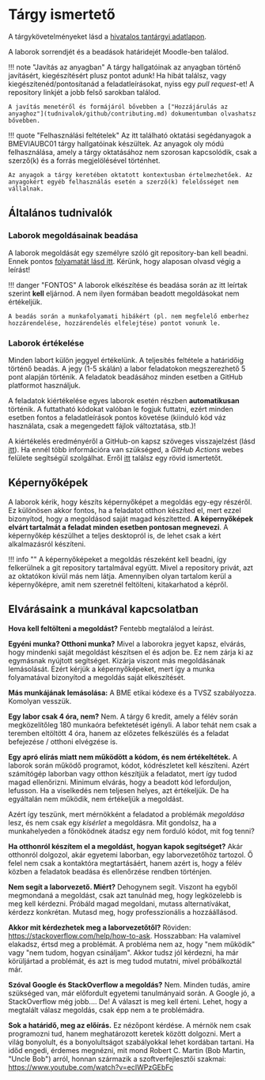 # Tárgy ismertető

A tárgykövetelményeket lásd a [hivatalos tantárgyi adatlapon](https://portal.vik.bme.hu/kepzes/targyak/VIAUBC01/).

A laborok sorrendjét és a beadások határidejét Moodle-ben találod.

!!! note "Javítás az anyagban"
    A tárgy hallgatóinak az anyagban történő javításért, kiegészítésért plusz pontot adunk! Ha hibát találsz, vagy kiegészítenéd/pontosítanád a feladatleírásokat, nyiss egy _pull request_-et! A repository linkjét a jobb felső sarokban találod.

    A javítás menetéről és formájáról bővebben a ["Hozzájárulás az anyaghoz"](tudnivalok/github/contributing.md) dokumentumban olvashatsz bővebben.

!!! quote "Felhasználási feltételek"
    Az itt található oktatási segédanyagok a BMEVIAUBC01 tárgy hallgatóinak készültek. Az anyagok oly módú felhasználása, amely a tárgy oktatásához nem szorosan kapcsolódik, csak a szerző(k) és a forrás megjelölésével történhet.

    Az anyagok a tárgy keretében oktatott kontextusban értelmezhetőek. Az anyagokért egyéb felhasználás esetén a szerző(k) felelősséget nem vállalnak.


## Általános tudnivalók

### Laborok megoldásainak beadása

A laborok megoldását egy személyre szóló git repository-ban kell beadni. Ennek pontos [folyamatát lásd itt](tudnivalok/github/GitHub.md). Kérünk, hogy alaposan olvasd végig a leírást!

!!! danger "FONTOS"
    A laborok elkészítése és beadása során az itt leírtak szerint **kell** eljárnod. A nem ilyen formában beadott megoldásokat nem értékeljük.

    A beadás során a munkafolyamati hibákért (pl. nem megfelelő emberhez hozzárendelése, hozzárendelés elfelejtése) pontot vonunk le.

### Laborok értékelése

Minden labort külön jeggyel értékelünk. A teljesítés feltétele a határidőig történő beadás. A jegy (1-5 skálán) a labor feladatokon megszerezhető 5 pont alapján történik. A feladatok beadásához minden esetben a GitHub platformot használjuk. 

A feladatok kiértékelése egyes laborok esetén részben **automatikusan** történik. A futtatható kódokat valóban le fogjuk futtatni, ezért minden esetben fontos a feladatleírások pontos követése (kiinduló kód váz használata, csak a megengedett fájlok változtatása, stb.)!

A kiértékelés eredményéről a GitHub-on kapsz szöveges visszajelzést (lásd [itt](tudnivalok/github/GitHub.md)). Ha ennél több információra van szükséged, a _GitHub Actions_ webes felülete segítségül szolgálhat. Erről [itt](tudnivalok/github/GitHub-Actions.md) találsz egy rövid ismertetőt.


## Képernyőképek

A laborok kérik, hogy készíts képernyőképet a megoldás egy-egy részéről. Ez különösen akkor fontos, ha a feladatot otthon készíted el, mert ezzel bizonyítod, hogy a megoldásod saját magad készítetted. **A képernyőképek elvárt tartalmát a feladat minden esetben pontosan megnevezi**. A képernyőkép készülhet a teljes desktopról is, de lehet csak a kért alkalmazásról készíteni.

!!! info ""
    A képernyőképeket a megoldás részeként kell beadni, így felkerülnek a git repository tartalmával együtt. Mivel a repository privát, azt az oktatókon kívül más nem látja. Amennyiben olyan tartalom kerül a képernyőképre, amit nem szeretnél feltölteni, kitakarhatod a képről.


## Elvárásaink a munkával kapcsolatban

**Hova kell feltölteni a megoldást?** Fentebb megtalálod a leírást.

**Egyéni munka? Otthoni munka?** Mivel a laborokra jegyet kapsz, elvárás, hogy mindenki saját megoldást készítsen el és adjon be. Ez nem zárja ki az egymásnak nyújtott segítséget. Kizárja viszont más megoldásának lemásolását. Ezért kérjük a képernyőképeket, mert így a munka folyamatával bizonyítod a megoldás saját elkészítését.

**Más munkájának lemásolása:** A BME etikai kódexe és a TVSZ szabályozza. Komolyan vesszük.

**Egy labor csak 4 óra, nem?** Nem. A tárgy 6 kredit, amely a félév során megközelítőleg 180 munkaóra befektetését igényli. A labor tehát nem csak a teremben eltöltött 4 óra, hanem az előzetes felkészülés és a feladat befejezése / otthoni elvégzése is.

**Egy apró elírás miatt nem működött a kódom, és nem értékeltétek.** A laborok során működő programot, kódot, kódrészletet kell készíteni. Azért számítógép laborban vagy otthon készítjük a feladatot, mert így tudod magad ellenőrizni. Minimum elvárás, hogy a beadott kód leforduljon, lefusson. Ha a viselkedés nem teljesen helyes, azt értékeljük. De ha egyáltalán nem működik, nem értékeljük a megoldást.

Azért így teszünk, mert mérnökként a feladatod a problémák _megoldása_ lesz, és nem csak egy _kísérlet_ a megoldásra. Mit gondolsz, ha a munkahelyeden a főnöködnek átadsz egy nem forduló kódot, mit fog tenni?

**Ha otthonról készítem el a megoldást, hogyan kapok segítséget?** Akár otthonról dolgozol, akár egyetemi laborban, egy laborvezetőhöz tartozol. Ő felel nem csak a kontaktóra megtartásáért, hanem azért is, hogy a félév közben a feladatok beadása és ellenőrzése rendben történjen.

**Nem segít a laborvezető. Miért?** Dehogynem segít. Viszont ha egyből megmondaná a megoldást, csak azt tanulnád meg, hogy legközelebb is meg kell kérdezni. Próbáld magad megoldani, mutass alternatívákat, kérdezz konkrétan. Mutasd meg, hogy professzionális a hozzáállásod.

**Akkor mit kérdezhetek meg a laborvezetőtől?** Röviden: <https://stackoverflow.com/help/how-to-ask>. Hosszabban: Ha valamivel elakadsz, értsd meg a problémát. A probléma nem az, hogy "nem működik" vagy "nem tudom, hogyan csináljam". Akkor tudsz jól kérdezni, ha már körüljártad a problémát, és azt is meg tudod mutatni, mivel próbálkoztál már.

**Szóval Google és StackOverflow a megoldás?** Nem. Minden tudás, amire szükséged van, már előfordult egyetemi tanulmányaid során. A Google jó, a StackOverflow még jobb.... De! A választ is meg kell érteni. Lehet, hogy a megtalált válasz megoldás, csak épp nem a te problémádra.

**Sok a határidő, meg az előírás.** Ez nézőpont kérdése. A mérnök nem csak programozni tud, hanem meghatározott keretek között dolgozni. Mert a világ bonyolult, és a bonyolultságot szabályokkal lehet kordában tartani. Ha időd engedi, érdemes megnézni, mit mond Robert C. Martin (Bob Martin, "Uncle Bob") arról, honnan származik a szoftverfejlesztői szakmai: <https://www.youtube.com/watch?v=ecIWPzGEbFc>
